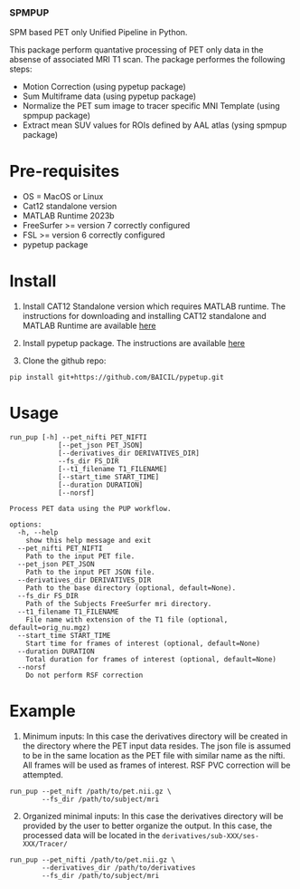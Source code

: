 ### SPMPUP
SPM based PET only Unified Pipeline in Python.

This package perform quantative processing of PET only data in the absense of associated MRI T1 scan. The package performes the following steps:
* Motion Correction (using pypetup package)
* Sum Multiframe data (using pypetup package)
* Normalize the PET sum image to tracer specific MNI Template (using spmpup package) 
* Extract mean SUV values for ROIs defined by AAL atlas (ysing spmpup package)

# Pre-requisites 
* OS = MacOS or Linux
* Cat12 standalone version
* MATLAB Runtime 2023b
* FreeSurfer >= version 7 correctly configured
* FSL >= version 6 correctly configured
* pypetup package

# Install

1. Install CAT12 Standalone version which requires MATLAB runtime. The instructions for downloading and installing CAT12 standalone and MATLAB Runtime are available [here](https://neuro-jena.github.io/cat/index.html#DOWNLOAD)

2. Install pypetup package. The instructions are available [here](https://github.com/BAICIL/pypetup)

3. Clone the github repo:

```
pip install git+https://github.com/BAICIL/pypetup.git
```

# Usage
```
run_pup [-h] --pet_nifti PET_NIFTI 
            [--pet_json PET_JSON] 
            [--derivatives_dir DERIVATIVES_DIR] 
            --fs_dir FS_DIR 
            [--t1_filename T1_FILENAME] 
            [--start_time START_TIME] 
            [--duration DURATION] 
            [--norsf]

Process PET data using the PUP workflow.

options:
  -h, --help            
    show this help message and exit
  --pet_nifti PET_NIFTI 
    Path to the input PET file.
  --pet_json PET_JSON
    Path to the input PET JSON file.
  --derivatives_dir DERIVATIVES_DIR
    Path to the base directory (optional, default=None).
  --fs_dir FS_DIR
    Path of the Subjects FreeSurfer mri directory.
  --t1_filename T1_FILENAME
    File name with extension of the T1 file (optional, default=orig_nu.mgz) 
  --start_time START_TIME
    Start time for frames of interest (optional, default=None)
  --duration DURATION
    Total duration for frames of interest (optional, default=None)
  --norsf
    Do not perform RSF correction
```

# Example
1. Minimum inputs: In this case the derivatives directory will be created in the directory where the PET input data resides. The json file is assumed to be in the same location as the PET file with similar name as the nifti. All frames will be used as frames of interest. RSF PVC correction will be attempted.

```
run_pup --pet_nift /path/to/pet.nii.gz \
        --fs_dir /path/to/subject/mri 

```
2. Organized minimal inputs: In this case the derivatives directory will be provided by the user to better organize the output. In this case, the processed data will be located in the `derivatives/sub-XXX/ses-XXX/Tracer/`

```
run_pup --pet_nifti /path/to/pet.nii.gz \
        --derivatives_dir /path/to/derivatives
        --fs_dir /path/to/subject/mri
